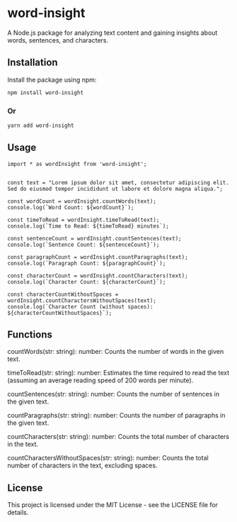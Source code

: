 # word-insight

A Node.js package for analyzing text content and gaining insights about words, sentences, and characters.

## Installation

Install the package using npm:

```bash
npm install word-insight
```

### Or

```bash
yarn add word-insight
```

## Usage

```
import * as wordInsight from 'word-insight';


const text = "Lorem ipsum dolor sit amet, consectetur adipiscing elit. Sed do eiusmod tempor incididunt ut labore et dolore magna aliqua.";

const wordCount = wordInsight.countWords(text);
console.log(`Word Count: ${wordCount}`);

const timeToRead = wordInsight.timeToRead(text);
console.log(`Time to Read: ${timeToRead} minutes`);

const sentenceCount = wordInsight.countSentences(text);
console.log(`Sentence Count: ${sentenceCount}`);

const paragraphCount = wordInsight.countParagraphs(text);
console.log(`Paragraph Count: ${paragraphCount}`);

const characterCount = wordInsight.countCharacters(text);
console.log(`Character Count: ${characterCount}`);

const characterCountWithoutSpaces = wordInsight.countCharactersWithoutSpaces(text);
console.log(`Character Count (without spaces): ${characterCountWithoutSpaces}`);
```

## Functions

countWords(str: string): number: Counts the number of words in the given text.

timeToRead(str: string): number: Estimates the time required to read the text (assuming an average reading speed of 200 words per minute).

countSentences(str: string): number: Counts the number of sentences in the given text.

countParagraphs(str: string): number: Counts the number of paragraphs in the given text.

countCharacters(str: string): number: Counts the total number of characters in the text.

countCharactersWithoutSpaces(str: string): number: Counts the total number of characters in the text, excluding spaces.

## License

This project is licensed under the MIT License - see the LICENSE file for details.
